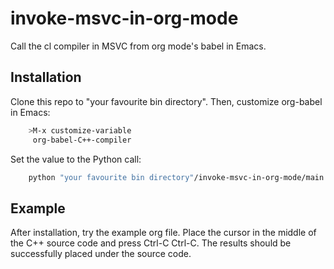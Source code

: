 # invoke-msvc-in-org-mode
Call the cl compiler in MSVC from org mode's babel in Emacs.

## Installation
Clone this repo to "your favourite bin directory".  Then, customize org-babel in Emacs:

```bash
    >M-x customize-variable
     org-babel-C++-compiler
```

Set the value to the Python call:

```bash
    python "your favourite bin directory"/invoke-msvc-in-org-mode/main.py
```

## Example
After installation, try the example org file.  Place the cursor in the middle of the C++
source code and press Ctrl-C Ctrl-C.  The results should be successfully placed under the
source code.
